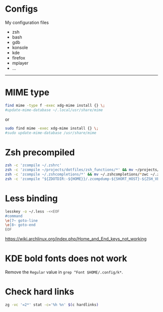 Configs
=======

My configuration files

 * zsh
 * bash
 * gdb
 * konsole
 * kde
 * firefox
 * mplayer
 * ...

-----


MIME type
=========

```bash
find mime -type f -exec xdg-mime install {} \;
#update-mime-database ~/.local/usr/share/mime
```

or

```bash
sudo find mime -exec xdg-mime install {} \;
#sudo update-mime-database /usr/share/mime
```


Zsh precompiled
===============

```zsh
zsh -c 'zcompile ~/.zshrc'
zsh -c 'zcompile ~/projects/dotfiles/zsh_functions/*' && mv ~/projects/dotfiles/zsh_functions/*zwc ~/projects/dotfiles/zsh_functions.zwc
zsh -c 'zcompile ~/.zshcompletions/*' && mv ~/.zshcompletions/*zwc ~/.zshcompletions.zwc
zsh -c 'zcompile "${ZDOTDIR:-${HOME}}/.zcompdump-${SHORT_HOST}-${ZSH_VERSION}"'
```


Less binding
============

```bash
lesskey -o ~/.less -<<EOF
#command
\e[7~ goto-line
\e[8~ goto-end
EOF
```

https://wiki.archlinux.org/index.php/Home_and_End_keys_not_working


KDE bold fonts does not work
============================

Remove the `Regular` value in `grep ^Font $HOME/.config/k*`.


Check hard links
================

```bash
zg -vc '=2*' stat -c='%h %n' $(c hardlinks)
```
